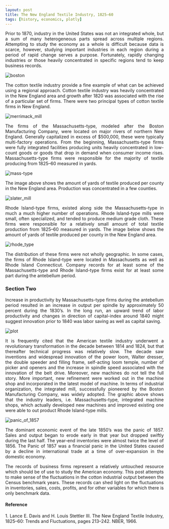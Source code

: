 ```yaml
---
layout: post
title: The New England Textile Industry, 1825–60
tags: [history, economics, plotly]
---
```


<p style="text-align: justify;">
Prior to 1870, industry in the United States was not an integrated whole, but a sum of many heterogeneous parts spread across multiple regions. Attempting to study the economy as a whole is difficult because data is scarce, however, studying important industries in each region during a period of rapid change serves a purpose. Fortunately, rapidly changing industries or those heavily concentrated in specific regions tend to keep business records.
</p>

![boston](https://raw.githubusercontent.com/andronikmk/andronikmk.github.io/master/img/boston_man.jpg)

<p style="text-align: justify;">
The cotton textile industry provide a fine example of what can be achieved using a regional approach. Cotton textile industry was heavily concentrated in the New England area and growth after 1820 was associated with the rise of a particular set of firms. There were two principal types of cotton textile firms in New England.
</p>

![merrimack_mill](https://raw.githubusercontent.com/andronikmk/andronikmk.github.io/master/img/Merrimack_Mills_1850.gif)

<p style="text-align: justify;">
The firms of the Massachusetts-type, modeled after the Boston Manufacturing Company, were located on major rivers of northern New England. Generally capitalized in excess of $500,000, these were typically multi-factory operations. From the beginning, Massachusetts-type firms were fully integrated facilities producing units heavily concentrated in low-count goods or goods that drop in demand when consumer income rises. Massachusetts-type firms were responsible for the majority of textile producing from 1825–60 measured in yards.
</p>

![mass-type](https://raw.githubusercontent.com/andronikmk/andronikmk.github.io/master/img/mass_type.png)

<p style="text-align: justify;">
The image above shows the amount of yards of textile produced per county in the New England area. Production was concentrated in a few counties.
</p>

![slater_mill](https://raw.githubusercontent.com/andronikmk/andronikmk.github.io/master/img/1_DoDaKM4J_sYdMW_AN5Unfw.jpeg)

<p style="text-align: justify;">
Rhode Island-type firms, existed along side the Massachusetts-type in much a much higher number of operations. Rhode Island-type mills were small, often specialized, and tended to produce medium grade cloth. These firms were responsible for a relatively small amount of total textile production from 1825–60 measured in yards. The image below shows the amount of yards of textile produced per county in the New England area.
</p>

![rhode_type](https://raw.githubusercontent.com/andronikmk/andronikmk.github.io/master/img/ri_type.png)

<p style="text-align: justify;">
The distribution of these firms were not wholly geographic. In some cases, the firms of Rhode Island-type were located in Massachusetts as well as Rhode Island Connecticut. Company records for at least some of the Massachusetts-type and Rhode Island-type firms exist for at least some part during the antebellum period.
</p>

### Section Two ###
<p style="text-align: justify;">
Increase in productivity by Massachusetts-type firms during the antebellum period resulted in an increase in output per spindle by approximately 50 percent during the 1830’s. In the long run, an upward trend of labor productivity and changes in direction of capital-index around 1840 might suggest innovation prior to 1840 was labor saving as well as capital saving.
</p>

![plot](https://raw.githubusercontent.com/andronikmk/andronikmk.github.io/master/img/plot1.png)

<p style="text-align: justify;">
It is frequently cited that the American textile industry underwent a revolutionary transformation in the decade between 1814 and 1824, but that thereafter technical progress was relatively slow. The decade saw inventions and widespread innovation of the power loom, Walter dresser, the double speeder and filling frame, self-acting loom temple, number of picker and openers and the increase in spindle speed associated with the innovation of the belt drive. Moreover, new machines do not tell the full story. More important, new refinement were worked out in the machine shop and incorporated in the latest model of machine. In terms of industrial organization, the integrated mill, successfully pioneered by the Boston Manufacturing Company, was widely adopted. The graphic above shows that the industry leaders, i.e. Massachusetts-type, integrated machine shops, which actually developed new machines and improved existing one were able to out product Rhode Island-type mills.
</p>

![panic_of_1857](https://raw.githubusercontent.com/andronikmk/andronikmk.github.io/master/img/1_naprOpkM2VXN51h-3BDiyw.jpeg)

<p style="text-align: justify;">
The dominant economic event of the late 1850’s was the panic of 1857. Sales and output began to erode early in that year but dropped swiftly during the last half. The year-end inventories were almost twice the level of 1856. The Panic of 1857 was a financial panic in the United States caused by a decline in international trade at a time of over-expansion in the domestic economy.
</p>

<p style="text-align: justify;">
The records of business firms represent a relatively untouched resource which should be of use to study the American economy. This post attempts to make sense of the fluctuations in the cotton industrial output between the Census benchmark years. These records can shed light on the fluctuations in inventories, sales, costs, profits, and for other variables for which there is only benchmark data.
</p>

#### Reference ####
<p style="text-align: justify;">
1. Lance E. Davis and H. Louis Stettler III. The New England Textile Industry, 1825–60: Trends and Fluctuations, pages 213–242. NBER, 1966.
</p>
